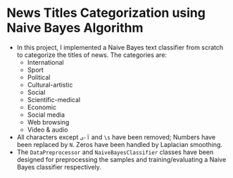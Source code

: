 # News Titles Categorization using Naive Bayes Algorithm
* In this project, I implemented a Naive Bayes text classifier from scratch to categorize the titles of news. The categories are:
  * International
  * Sport
  * Political
  * Cultural-artistic
  * Social
  * Scientific-medical
  * Economic
  * Social media
  * Web browsing
  * Video & audio
* All characters except `آ-ی` and `\s` have been removed; Numbers have been replaced by `N`. Zeros have been handled by Laplacian smoothing.
* The `DataPreprocessor` and `NaiveBayesClassifier` classes have been designed for preprocessing the samples and training/evaluating a Naive Bayes classifier respectively.  
